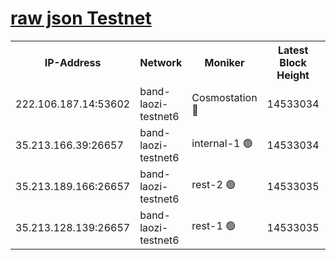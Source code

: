
[raw json Testnet](https://rpc-check.bandt.stavr.tech/bandt/rpcbandt_result.json)
=

<table><tr><th>IP-Address</th><th>Network</th><th>Moniker</th><th>Latest Block Height</th><th>Earliest Block Height</th><th>Catching Up</th><th>Tx Index</th><th>Voting Power</th><th>Scan Time</th></tr><tr><td>222.106.187.14:53602</td><td>band-laozi-testnet6</td><td>Cosmostation 🔴</td><td>14533034</td><td>13177501</td><td>False</td><td>on</td><td>2203223</td><td>2024-01-04T20:55:37.740895933UTC</td></tr><tr><td>35.213.166.39:26657</td><td>band-laozi-testnet6</td><td>internal-1 🟢</td><td>14533034</td><td>14433034</td><td>False</td><td>on</td><td>0</td><td>2024-01-04T20:55:38.629975368UTC</td></tr><tr><td>35.213.189.166:26657</td><td>band-laozi-testnet6</td><td>rest-2 🟢</td><td>14533035</td><td>14433034</td><td>False</td><td>on</td><td>0</td><td>2024-01-04T20:55:39.515101148UTC</td></tr><tr><td>35.213.128.139:26657</td><td>band-laozi-testnet6</td><td>rest-1 🟢</td><td>14533035</td><td>14433035</td><td>False</td><td>on</td><td>0</td><td>2024-01-04T20:55:40.386527525UTC</td></tr></table>
